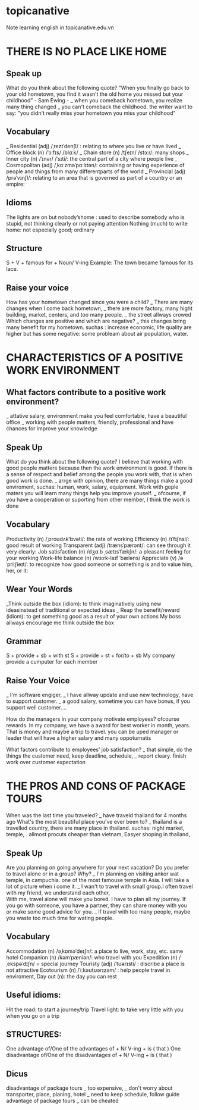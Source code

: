 # topicanative
Note learning english in topicanative.edu.vn

# THERE IS NO PLACE LIKE HOME
## Speak up
What do you think about the following quote?
“When you finally go back to your old hometown, you find it wasn’t the
old home you missed but your childhood” - Sam Ewing -
_ when you comeback hometown, you realize many thing changed
_ you can't comeback the childhood. the writer want to say:
"you didn't really miss your hometown you miss your childhood"

## Vocabulary
_ Residential (adj) /ˌrezɪˈdenʃl/ : relating to where you ​live or have ​lived
_ Office block (n) /ˈɔːfɪs/ /blɑːk/
_ Chain store (n) /tʃeɪn/ /stɔːr/: many shops
_ Inner city (n) /ˈɪnər/ /ˈsɪti/: the ​central ​part of a ​city where ​people ​live 
_ Cosmopolitan (adj) /ˌkɑːzməˈpɑːlɪtən/: containing or having ​experience of ​people and things from many different ​parts of the ​world
_ Provincial (adj) /prəˈvɪnʃl/: relating to an ​area that is ​governed as ​part of a ​country or an ​empire:

## Idioms
The lights are on but nobody’shome : used to describe somebody who is stupid, not thinking clearly or not paying attention
Nothing (much) to write home: not especially good; ordinary

## Structure
S + V + famous for + Noun/ V-ing
Example: The town became famous for its lace.

## Raise your voice
How has your hometown changed since you were a child?
_ There are many changes when I come back hometown, 
_ there are more factory, many hight building, market, centers, and too many people.
_ the street allways crowed
Which changes are positive and which are negative?
_ this changes bring many benefit for my hometown. suchas : increase economic, life quality are higher
but has some negative: some probleam about air population, water. 

# CHARACTERISTICS OF A POSITIVE WORK ENVIRONMENT
## What factors contribute to a positive work environment? 
_ attative salary, environment make you feel comfortable, have a beautiful office
_ working with people matters, friendly, professional and have chances for improve your knowledge

## Speak Up
What do you think about the following quote?
I believe that working with good people matters because then the work environment is good. If there is a sense of respect and belief among the people you work with, that is when good work is done.
_ arrge with opinion, there are many things make a good enviroment, suchas:  human, work, salary, equipment. Work with gople maters you will learn many things help you improve youself. 
_ ofcourse, if you have a cooperation or suporting from other member, I think the work is done

## Vocabulary
Productivity (n) /ˌproʊdʌkˈtɪvəti/: the rate of working
Efficiency (n) /ɪˈfɪʃnsi/: good result of working
Transparent (adj) /trænsˈpærənt/: can ​see through it very ​clearly:
Job satisfaction (n) /dʒɑːb ˌsætɪsˈfækʃn/: a ​pleasant ​feeling for your working
Work-life balance (n) /wɜːrk-laɪf ˈbæləns/
Appreciate (v) /əˈpriːʃieɪt/: to ​recognize how good someone or something is and to ​value him, her, or it:

## Wear Your Words
_Think outside the box (idiom): to think imaginatively using new ideasinstead of traditional or expected ideas
_ Reap the benefit/reward (idiom): to get something good as a result of your own actions
My boss allways encourage me think outside the box

## Grammar
S + provide + sb + with st
S + provide + st + for/to + sb 
My company provide a cumputer for each member

## Raise Your Voice
_ I'm software engiger, 
_ I have allway update and use new technology, have to support customer. 
_ a good salary, sometime you can have bonus, if you support well customer....

How do the managers in your company motivate employees? 
ofcourse rewards. In my company, we have a award for best worker in month, years. That is money and maybe a trip to travel. you can be uped manager or leader that will have a higher salary and many oppoturnatis

What factors contribute to employees’ job satisfaction? 
_ that simple, do the things the customer need, keep deadline, schedule,
_ report cleary.  finish work over customer expectation


# THE PROS AND CONS OF PACKAGE TOURS
When was the last time you traveled?
_ have traveld thailand for 4 months ago
What's the most beautiful place you've ever been to?
_ thailand is a travelled country, there are many place in thailand.
suchas: night market, temple, . allmost procuts cheaper than vietnam, Easyer shoping in thailand, 

## Speak Up
Are you planning on going anywhere for your next vacation?
Do you prefer to travel alone or in a group? Why?
_ I'm planning on visiting ankor wat temple, in campuchia. one of the most famouse temple in Asia. I will take a lot of picture when i come it. 
_ I wan't to travel with small group.I often travel with my friend, we understand each other,  
With me, travel alone will make you bored. I have to plan all my journey.
If you go with someone, you have a partner, they can share money with you or make some good advice for you.
_ ìf travel with too many people, maybe you waste too much time for wating people.

## Vocabulary
Accommodation (n) /əˌkɒməˈdeɪʃn/: a ​place to ​live, ​work, ​stay, etc. same hotel
Companion (n) /kəmˈpæniən/: who travel with you
Expedition (n) /ˌekspəˈdɪʃn/ = special journey
Touristy (adj) /ˈtʊərɪsti/ : discribe a place is not attractive
Ecotourism (n) /ˈiːkəʊtʊərɪzəm/ : help people travel in enviroment, 
Day out (n): the day you can rest

## Useful idioms:
Hit the road: to start a journey/trip
Travel light: to take very little with you when you go on a trip

## STRUCTURES:
One advantage of/One of the advantages of + N/ V-ing + is ( that )
One disadvantage of/One of the disadvantages of + N/ V-ing + is ( that )

## Dicus
disadvantage of package tours
_ too expensive,
_ don't worry about transporter, place, planing, hotel
_ need to keep schedule, follow guide
advantage of package tours
_ can be cheated 



